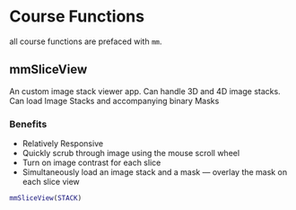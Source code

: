 # Course Functions

all course functions are prefaced with `mm`.

## mmSliceView

An custom image stack viewer app. Can handle 3D and 4D image stacks. Can load Image Stacks and accompanying binary Masks

### Benefits

- Relatively Responsive
- Quickly scrub through image using the mouse scroll wheel
- Turn on image contrast for each slice
- Simultaneously load an image stack and a mask — overlay the mask on each slice view

```matlab
mmSliceView(STACK)
```

<!-- ![screen grab of mmSliceView app](../imageProcessing/images/mmSliceView-screengrab.png){ width="450"} -->
